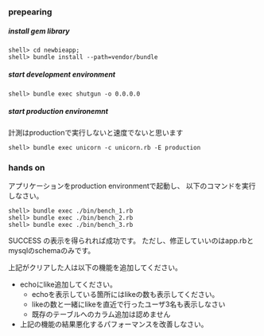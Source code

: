 ### prepearing

##### install gem library

```
shell> cd newbieapp;
shell> bundle install --path=vendor/bundle
```
##### start development environment

```
shell> bundle exec shutgun -o 0.0.0.0
```

##### start production environemnt

計測はproductionで実行しないと速度でないと思います

```
shell> bundle exec unicorn -c unicorn.rb -E production
```

### hands on

アプリケーションをproduction environmentで起動し、
以下のコマンドを実行しなさい。
```
shell> bundle exec ./bin/bench_1.rb
shell> bundle exec ./bin/bench_2.rb
shell> bundle exec ./bin/bench_3.rb
```

SUCCESS の表示を得られれば成功です。
ただし、修正していいのはapp.rbとmysqlのschemaのみです。

上記がクリアした人は以下の機能を追加してください。

+ echoにlike追加してください。
  + echoを表示している箇所にはlikeの数も表示してください。
  + likeの数と一緒にlikeを直近で行ったユーザ3名も表示しなさい
  + 既存のテーブルへのカラム追加は認めません
+ 上記の機能の結果悪化するパフォーマンスを改善しなさい。


